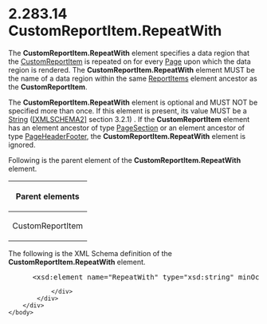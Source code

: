 <html dir="LTR" xmlns:mshelp="http://msdn.microsoft.com/mshelp" xmlns:ddue="http://ddue.schemas.microsoft.com/authoring/2003/5" xmlns:xlink="http://www.w3.org/1999/xlink" xmlns:tool="http://www.microsoft.com/tooltip">
    <head>
        <meta http-equiv="Content-Type" content="text/html; CHARSET=utf-8"></meta>
        <meta name="save" content="history"></meta>
        <title>2.283.14 CustomReportItem.RepeatWith</title>
        <xml>
            <mshelp:toctitle title="2.283.14 CustomReportItem.RepeatWith"></mshelp:toctitle>
            <mshelp:rltitle title="[MS-RDL]: CustomReportItem.RepeatWith"></mshelp:rltitle>
            <mshelp:keyword index="A" term="c6e87763-5244-4fab-922a-0170d7a1dfe3"></mshelp:keyword>
            <mshelp:attr name="DCSext.ContentType" value="open specification"></mshelp:attr>
            <mshelp:attr name="AssetID" value="c6e87763-5244-4fab-922a-0170d7a1dfe3"></mshelp:attr>
            <mshelp:attr name="TopicType" value="kbRef"></mshelp:attr>
            <mshelp:attr name="DCSext.Title" value="[MS-RDL]: CustomReportItem.RepeatWith" />
        </xml>
    </head>
    <body>
        <div id="header">
            <h1 class="heading">2.283.14 CustomReportItem.RepeatWith</h1>
        </div>
        <div id="mainSection">
            <div id="mainBody">
                <div id="allHistory" class="saveHistory"></div>
                <div id="sectionSection0" class="section" name="collapseableSection">
                    

<p>The <b>CustomReportItem.RepeatWith</b> element specifies a
data region that the <a href="6bb7b35c-e517-4444-a96b-9f2ccdd1a642.html">CustomReportItem</a>
is repeated on for every <a href="b5e525d5-00d6-4e1a-8813-55f327da6b4c.html">Page</a>
upon which the data region is rendered. The <b>CustomReportItem.RepeatWith</b>
element MUST be the name of a data region within the same <a href="c5fef915-e842-43b4-91f9-56af4eb15be0.html">ReportItems</a> element
ancestor as the <b>CustomReportItem</b>.</p>

<p>The <b>CustomReportItem.RepeatWith</b> element is optional
and MUST NOT be specified more than once. If this element is present, its value
MUST be a <a href="1ed81ef3-a683-45e3-aaad-bd2bbe71bc3d.html">String</a> (<a href="https://go.microsoft.com/fwlink/?LinkId=90610">[XMLSCHEMA2]</a> section
3.2.1) . If the <b>CustomReportItem</b> element has an element ancestor of type
<a href="afff0921-7d95-4216-8f28-635c67d539d8.html">PageSection</a> or an
element ancestor of type <a href="ddc35223-1cb6-4136-823b-e72a3d12e1f9.html">PageHeaderFooter</a>,
the <b>CustomReportItem.RepeatWith</b> element is ignored.</p>

<p>Following is the parent element of the <b>CustomReportItem.RepeatWith</b>
element.</p>

<table>
 <thead>
  <tr>
   <th>
   <p>Parent elements</p>
   </th>
  </tr>
 </thead>
 <tr>
  <td>
  <p>CustomReportItem</p>
  </td>
 </tr>
</table>

<p>The following is the XML Schema definition of the <b>CustomReportItem.RepeatWith</b>
element.</p>

<dl>
<dd>
<div><pre> &lt;xsd:element name=&quot;RepeatWith&quot; type=&quot;xsd:string&quot; minOccurs=&quot;0&quot; /&gt;
</pre></div>
</dd></dl>


                </div>
            </div>
        </div>
    </body>
</html>